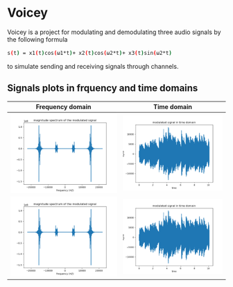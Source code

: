 # Voicey
Voicey is a project for modulating and demodulating three audio signals by the following formula
```bash
s(t) = x1(t)cos(ω1*t)+ x2(t)cos(ω2*t)+ x3(t)sin(ω2*t)
```
to simulate sending and receiving signals through channels.
## Signals plots in frquency and time domains
Frequency domain |  Time domain
:-------------------------:|:-------------------------:
![magnitude spectrum for input signals summation](plots/music_signal_spectrum.png) | ![input signals summation in time domain](plots/music_signal_time.png)
![magnitude spectrum for input signals summation](plots/music_signal_spectrum.png) | ![input signals summation in time domain](plots/music_signal_time.png)
